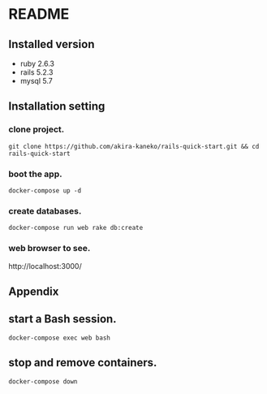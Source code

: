 # README

## Installed version
- ruby 2.6.3
- rails 5.2.3
- mysql 5.7

## Installation setting

### clone project.
`git clone https://github.com/akira-kaneko/rails-quick-start.git && cd rails-quick-start`

### boot the app.
`docker-compose up -d`

### create databases.
`docker-compose run web rake db:create`

### web browser to see.
http://localhost:3000/

## Appendix

## start a Bash session.
`docker-compose exec web bash`

## stop and remove containers.
`docker-compose down`
